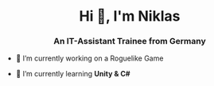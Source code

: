 <h1 align="center">Hi 👋, I'm Niklas</h1>
<h3 align="center">An IT-Assistant Trainee from Germany</h3>

- 🔭 I’m currently working on a Roguelike Game

- 🌱 I’m currently learning **Unity & C#**

